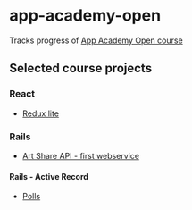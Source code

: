 # app-academy-open
Tracks progress of [App Academy Open course](https://open.appacademy.io/) 

## Selected course projects

### React
- [Redux lite](https://zapalagrzegorz.github.io/redux-lite/)

### Rails
- [Art Share API - first webservice](https://github.com/zapalagrzegorz/app-academy-open/tree/master/IV-Rails/projects/art-share-api)

#### Rails -  Active Record
- [Polls](https://github.com/zapalagrzegorz/app-academy-open/tree/master/III-SQL/projects/polls_app) 
